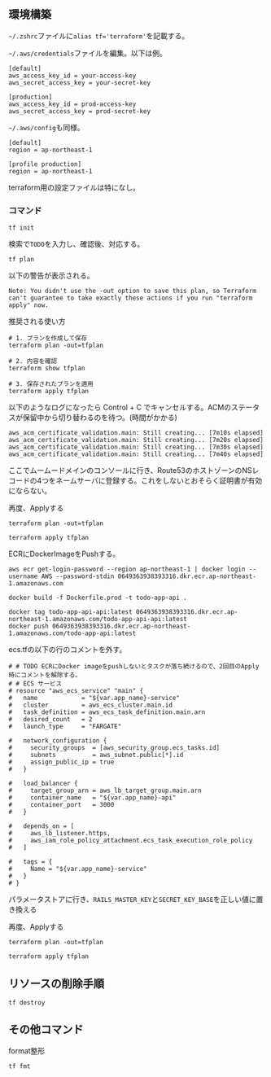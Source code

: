 ## 環境構築

`~/.zshrc`ファイルに`alias tf='terraform'`を記載する。

`~/.aws/credentials`ファイルを編集。以下は例。
```
[default]
aws_access_key_id = your-access-key
aws_secret_access_key = your-secret-key

[production]
aws_access_key_id = prod-access-key
aws_secret_access_key = prod-secret-key
```

`~/.aws/config`も同様。
```
[default]
region = ap-northeast-1

[profile production]
region = ap-northeast-1
```
terraform用の設定ファイルは特になし。

### コマンド
```
tf init
```

検索で`TODO`を入力し、確認後、対応する。

```
tf plan
```

以下の警告が表示される。
```
Note: You didn't use the -out option to save this plan, so Terraform can't guarantee to take exactly these actions if you run "terraform apply" now.
```

推奨される使い方
```
# 1. プランを作成して保存
terraform plan -out=tfplan

# 2. 内容を確認
terraform show tfplan

# 3. 保存されたプランを適用
terraform apply tfplan
```

以下のようなログになったら Control + C でキャンセルする。ACMのステータスが保留中から切り替わるのを待つ。(時間がかかる)
```
aws_acm_certificate_validation.main: Still creating... [7m10s elapsed]
aws_acm_certificate_validation.main: Still creating... [7m20s elapsed]
aws_acm_certificate_validation.main: Still creating... [7m30s elapsed]
aws_acm_certificate_validation.main: Still creating... [7m40s elapsed]
```
ここでムームードメインのコンソールに行き、Route53のホストゾーンのNSレコードの4つをネームサーバに登録する。これをしないとおそらく証明書が有効にならない。


再度、Applyする
```
terraform plan -out=tfplan

terraform apply tfplan
```

ECRにDockerImageをPushする。
```
aws ecr get-login-password --region ap-northeast-1 | docker login --username AWS --password-stdin 0649363938393316.dkr.ecr.ap-northeast-1.amazonaws.com

docker build -f Dockerfile.prod -t todo-app-api .

docker tag todo-app-api-api:latest 0649363938393316.dkr.ecr.ap-northeast-1.amazonaws.com/todo-app-api-api:latest
docker push 0649363938393316.dkr.ecr.ap-northeast-1.amazonaws.com/todo-app-api:latest
```

ecs.tfの以下の行のコメントを外す。
```
# # TODO ECRにDocker imageをpushしないとタスクが落ち続けるので、2回目のApply時にコメントを解除する。
# # ECS サービス
# resource "aws_ecs_service" "main" {
#   name            = "${var.app_name}-service"
#   cluster         = aws_ecs_cluster.main.id
#   task_definition = aws_ecs_task_definition.main.arn
#   desired_count   = 2
#   launch_type     = "FARGATE"

#   network_configuration {
#     security_groups  = [aws_security_group.ecs_tasks.id]
#     subnets          = aws_subnet.public[*].id
#     assign_public_ip = true
#   }

#   load_balancer {
#     target_group_arn = aws_lb_target_group.main.arn
#     container_name   = "${var.app_name}-api"
#     container_port   = 3000
#   }

#   depends_on = [
#     aws_lb_listener.https,
#     aws_iam_role_policy_attachment.ecs_task_execution_role_policy
#   ]

#   tags = {
#     Name = "${var.app_name}-service"
#   }
# }
```

パラメータストアに行き、`RAILS_MASTER_KEY`と`SECRET_KEY_BASE`を正しい値に置き換える

再度、Applyする
```
terraform plan -out=tfplan

terraform apply tfplan
```


## リソースの削除手順

```
tf destroy
```

## その他コマンド
format整形
```
tf fmt
```
